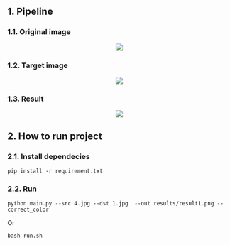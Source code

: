 ## 1. Pipeline

### 1.1. Original image
<p align="center">
  <img src="https://github.com/phanben110/FaceSwapCitizenID-/blob/master/1.jpg">
</p>

### 1.2. Target image
<p align="center">
  <img src="https://github.com/phanben110/FaceSwapCitizenID-/blob/master/4.jpg">
</p>

### 1.3. Result
<p align="center">
  <img src="https://github.com/phanben110/FaceSwapCitizenID-/blob/master/results/result1.png">
</p>

## 2. How to run project 

### 2.1. Install dependecies
```
pip install -r requirement.txt
```

### 2.2. Run 
```
python main.py --src 4.jpg --dst 1.jpg  --out results/result1.png --correct_color     
```
Or 

```
bash run.sh
```
